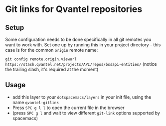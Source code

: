 # Git links for Qvantel repositories

## Setup
Some configuration needs to be done specifically in all git remotes you want to
work with. Set one up by running this in your project directory - this case is
for the common `origin` remote name:

`git config remote.origin.viewurl https://stash.qvantel.net/projects/API/repos/bssapi-entities/`
(notice the trailing slash, it's required at the moment)

## Usage
- add this layer to your `dotspacemacs/layers` in your init file, using the name
  `qvantel-gitlink`
- Press `SPC g l l` to open the current file in the browser
- (press `SPC g l` and wait to view different `git-link` options supported by
  spacemacs)
